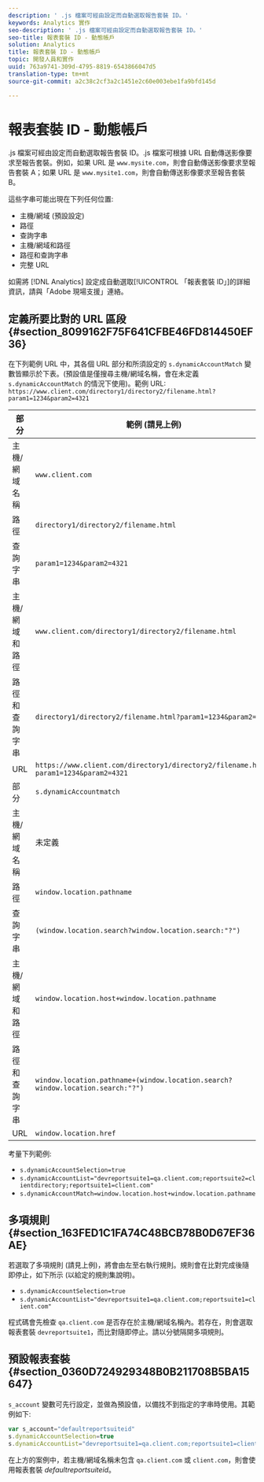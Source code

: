```yaml
---
description: ' .js 檔案可經由設定而自動選取報告套裝 ID。'
keywords: Analytics 實作
seo-description: ' .js 檔案可經由設定而自動選取報告套裝 ID。'
seo-title: 報表套裝 ID - 動態帳戶
solution: Analytics
title: 報表套裝 ID - 動態帳戶
topic: 開發人員和實作
uuid: 763a9741-309d-4795-8819-6543866047d5
translation-type: tm+mt
source-git-commit: a2c38c2cf3a2c1451e2c60e003ebe1fa9bfd145d

---
```



# 報表套裝 ID - 動態帳戶

 .js 檔案可經由設定而自動選取報告套裝 ID。.js 檔案可根據 URL 自動傳送影像要求至報告套裝。例如，如果 URL 是 `www.mysite.com`，則會自動傳送影像要求至報告套裝 A；如果 URL 是 `www.mysite1.com`，則會自動傳送影像要求至報告套裝 B。

這些字串可能出現在下列任何位置: 

* 主機/網域 (預設設定)
* 路徑
* 查詢字串
* 主機/網域和路徑
* 路徑和查詢字串
* 完整 URL

如需將 [!DNL Analytics] 設定成自動選取[!UICONTROL 「報表套裝 ID」]的詳細資訊，請與「Adobe 現場支援」連絡。

## 定義所要比對的 URL 區段 {#section_8099162F75F641CFBE46FD814450EF36}

在下列範例 URL 中，其各個 URL 部分和所須設定的 `s.dynamicAccountMatch` 變數皆顯示於下表。(預設值是僅搜尋主機/網域名稱，會在未定義 `s.dynamicAccountMatch` 的情況下使用)。範例 URL: `https://www.client.com/directory1/directory2/filename.html?param1=1234&param2=4321`

| 部分 | 範例 (請見上例) |
|---|---|
| 主機/網域名稱 | `www.client.com` |
| 路徑 | `directory1/directory2/filename.html` |
| 查詢字串 | `param1=1234&param2=4321` |
| 主機/網域和路徑 | `www.client.com/directory1/directory2/filename.html` |
| 路徑和查詢字串 | `directory1/directory2/filename.html?param1=1234&param2=4321` |
| URL | `https://www.client.com/directory1/directory2/filename.html?param1=1234&param2=4321` |
| 部分 | `s.dynamicAccountmatch` |
| 主機/網域名稱 | 未定義 |
| 路徑 | `window.location.pathname` |
| 查詢字串 | `(window.location.search?window.location.search:"?")` |
| 主機/網域和路徑 | `window.location.host+window.location.pathname` |
| 路徑和查詢字串 | `window.location.pathname+(window.location.search?window.location.search:"?")` |
| URL | `window.location.href` |

考量下列範例:

* `s.dynamicAccountSelection=true`
* `s.dynamicAccountList="devreportsuite1=qa.client.com;reportsuite2=clientdirectory;reportsuite1=client.com"`
* `s.dynamicAccountMatch=window.location.host+window.location.pathname`

## 多項規則 {#section_163FED1C1FA74C48BCB78B0D67EF36AE}

若選取了多項規則 (請見上例)，將會由左至右執行規則。規則會在比對完成後隨即停止，如下所示 (以給定的規則集說明)。

* `s.dynamicAccountSelection=true`
* `s.dynamicAccountList="devreportsuite1=qa.client.com;reportsuite1=client.com"`

程式碼會先檢查 `qa.client.com` 是否存在於主機/網域名稱內。若存在，則會選取報表套裝 `devreportsuite1`，而比對隨即停止。請以分號隔開多項規則。

## 預設報表套裝 {#section_0360D724929348B0B211708B5BA15647}

`s_account` 變數可先行設定，並做為預設值，以備找不到指定的字串時使用。其範例如下: 

```javascript
var s_account="defaultreportsuiteid" 
s.dynamicAccountSelection=true 
s.dynamicAccountList="devreportsuite1=qa.client.com;reportsuite1=client.com" 
```

在上方的案例中，若主機/網域名稱未包含 `qa.client.com` 或 `client.com`，則會使用報表套裝 *defaultreportsuiteid*。
